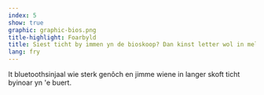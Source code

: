 ```yaml
---
index: 5
show: true
graphic: graphic-bios.png
title-highlight: Foarbyld
title: Siest ticht by immen yn de bioskoop? Dan kinst letter wol in melding krije
lang: fry
---
```

It bluetoothsinjaal wie sterk genôch en jimme wiene in langer skoft ticht byinoar yn 'e buert.
